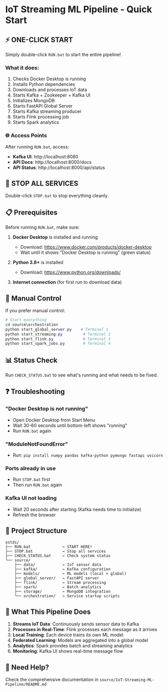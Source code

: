 # IoT Streaming ML Pipeline - Quick Start

## ⚡ ONE-CLICK START

Simply double-click `RUN.bat` to start the entire pipeline!

### What it does:

1.  Checks Docker Desktop is running
2.  Installs Python dependencies
3.  Downloads and processes IoT data
4.  Starts Kafka + Zookeeper + Kafka UI
5.  Initializes MongoDB
6.  Starts FastAPI Global Server
7.  Starts Kafka streaming producer
8.  Starts Flink processing job
9.  Starts Spark analytics

### 🌐 Access Points

After running `RUN.bat`, access:

-   **Kafka UI**: http://localhost:8080
-   **API Docs**: http://localhost:8000/docs
-   **API Status**: http://localhost:8000/api/status

## 🛑 STOP ALL SERVICES

Double-click `STOP.bat` to stop everything cleanly.

## 📋 Prerequisites

Before running `RUN.bat`, make sure:

1. **Docker Desktop** is installed and running

    - Download: https://www.docker.com/products/docker-desktop
    - Wait until it shows "Docker Desktop is running" (green status)

2. **Python 3.8+** is installed

    - Download: https://www.python.org/downloads/

3. **Internet connection** (for first run to download data)

## 🔧 Manual Control

If you prefer manual control:

```powershell
# Start everything
cd source\orchestration
python start_global_server.py    # Terminal 1
python start_streaming.py         # Terminal 2
python start_flink.py             # Terminal 3
python start_spark_jobs.py        # Terminal 4
```

## 📊 Status Check

Run `CHECK_STATUS.bat` to see what's running and what needs to be fixed.

## ❓ Troubleshooting

### "Docker Desktop is not running"

-   Open Docker Desktop from Start Menu
-   Wait 30-60 seconds until bottom-left shows "running"
-   Run `RUN.bat` again

### "ModuleNotFoundError"

-   Run: `pip install numpy pandas kafka-python pymongo fastapi uvicorn`

### Ports already in use

-   Run `STOP.bat` first
-   Then run `RUN.bat` again

### Kafka UI not loading

-   Wait 20 seconds after starting (Kafka needs time to initialize)
-   Refresh the browser

## 📁 Project Structure

```
ostds/
├── RUN.bat              ← START HERE!
├── STOP.bat             ← Stop all services
├── CHECK_STATUS.bat     ← Check system status
└── source/
    ├── data/            ← IoT sensor data
    ├── kafka/           ← Kafka configuration
    ├── models/          ← ML models (local + global)
    ├── global_server/   ← FastAPI server
    ├── flink/           ← Stream processing
    ├── spark/           ← Batch analytics
    ├── storage/         ← MongoDB integration
    └── orchestration/   ← Service startup scripts
```

## 🎯 What This Pipeline Does

1. **Streams IoT Data**: Continuously sends sensor data to Kafka
2. **Processes in Real-Time**: Flink processes each message as it arrives
3. **Local Training**: Each device trains its own ML model
4. **Federated Learning**: Models are aggregated into a global model
5. **Analytics**: Spark provides batch and streaming analytics
6. **Monitoring**: Kafka UI shows real-time message flow

## 📧 Need Help?

Check the comprehensive documentation in `source/IoT-Streaming-ML-Pipeline/README.md`
